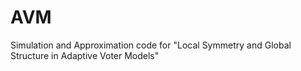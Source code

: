 # AVM
Simulation and Approximation code for "Local Symmetry and Global Structure in Adaptive Voter Models" 
